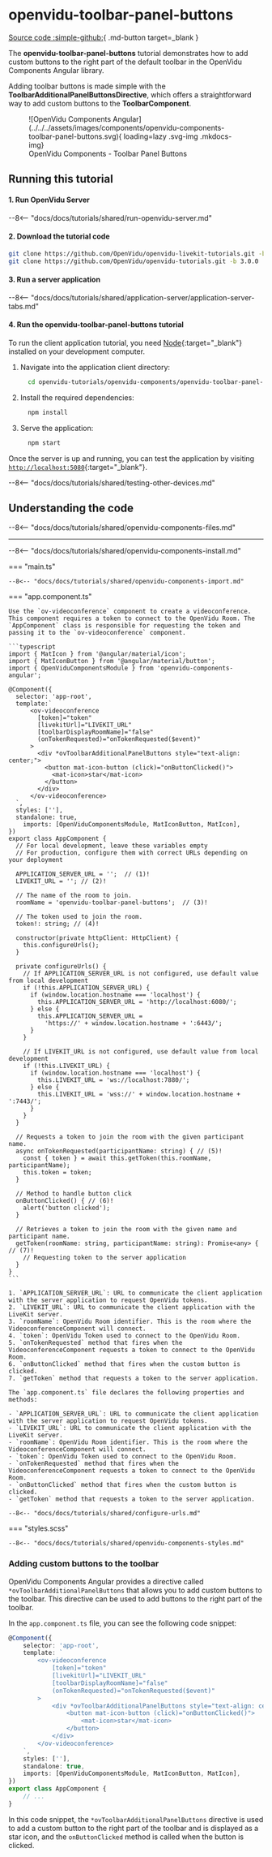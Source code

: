 # openvidu-toolbar-panel-buttons

[Source code :simple-github:](https://github.com/OpenVidu/openvidu-tutorials/tree/master/openvidu-components-angular/openvidu-toolbar-panel-buttons){ .md-button target=\_blank }

The **openvidu-toolbar-panel-buttons** tutorial demonstrates how to add custom buttons to the right part of the default toolbar in the OpenVidu Components Angular library.

Adding toolbar buttons is made simple with the **ToolbarAdditionalPanelButtonsDirective**, which offers a straightforward way to add custom buttons to the **ToolbarComponent**.

<figure markdown>
  ![OpenVidu Components Angular](../../../assets/images/components/openvidu-components-toolbar-panel-buttons.svg){ loading=lazy .svg-img  .mkdocs-img}
  <figcaption>OpenVidu Components - Toolbar Panel Buttons</figcaption>
</figure>

## Running this tutorial

#### 1. Run OpenVidu Server

--8<-- "docs/docs/tutorials/shared/run-openvidu-server.md"

#### 2. Download the tutorial code

```bash
git clone https://github.com/OpenVidu/openvidu-livekit-tutorials.git -b 3.0.0
git clone https://github.com/OpenVidu/openvidu-tutorials.git -b 3.0.0
```

#### 3. Run a server application

--8<-- "docs/docs/tutorials/shared/application-server/application-server-tabs.md"

#### 4. Run the openvidu-toolbar-panel-buttons tutorial

To run the client application tutorial, you need [Node](https://nodejs.org/en/download){:target="\_blank"} installed on your development computer.

1.  Navigate into the application client directory:

    ```bash
      cd openvidu-tutorials/openvidu-components/openvidu-toolbar-panel-buttons
    ```

2.  Install the required dependencies:

    ```bash
      npm install
    ```

3.  Serve the application:

    ```bash
      npm start
    ```

Once the server is up and running, you can test the application by visiting [`http://localhost:5080`](http://localhost:5080){:target="\_blank"}.

<!-- ![OpenVidu Angular Components - Custom Toolbar](../../../assets/images/components/custom-toolbar.png){ loading=lazy } -->

--8<-- "docs/docs/tutorials/shared/testing-other-devices.md"

## Understanding the code

--8<-- "docs/docs/tutorials/shared/openvidu-components-files.md"

---

--8<-- "docs/docs/tutorials/shared/openvidu-components-install.md"

=== "main.ts"

    --8<-- "docs/docs/tutorials/shared/openvidu-components-import.md"

=== "app.component.ts"

    Use the `ov-videoconference` component to create a videoconference. This component requires a token to connect to the OpenVidu Room. The `AppComponent` class is responsible for requesting the token and passing it to the `ov-videoconference` component.

    ```typescript
    import { MatIcon } from '@angular/material/icon';
    import { MatIconButton } from '@angular/material/button';
    import { OpenViduComponentsModule } from 'openvidu-components-angular';

    @Component({
      selector: 'app-root',
      template:`
          <ov-videoconference
            [token]="token"
            [livekitUrl]="LIVEKIT_URL"
            [toolbarDisplayRoomName]="false"
            (onTokenRequested)="onTokenRequested($event)"
          >
            <div *ovToolbarAdditionalPanelButtons style="text-align: center;">
              <button mat-icon-button (click)="onButtonClicked()">
                <mat-icon>star</mat-icon>
              </button>
            </div>
          </ov-videoconference>
      `,
      styles: [''],
      standalone: true,
        imports: [OpenViduComponentsModule, MatIconButton, MatIcon],
    })
    export class AppComponent {
      // For local development, leave these variables empty
      // For production, configure them with correct URLs depending on your deployment

      APPLICATION_SERVER_URL = '';  // (1)!
      LIVEKIT_URL = ''; // (2)!

      // The name of the room to join.
      roomName = 'openvidu-toolbar-panel-buttons';  // (3)!

      // The token used to join the room.
      token!: string; // (4)!

      constructor(private httpClient: HttpClient) {
        this.configureUrls();
      }

      private configureUrls() {
        // If APPLICATION_SERVER_URL is not configured, use default value from local development
        if (!this.APPLICATION_SERVER_URL) {
          if (window.location.hostname === 'localhost') {
            this.APPLICATION_SERVER_URL = 'http://localhost:6080/';
          } else {
            this.APPLICATION_SERVER_URL =
              'https://' + window.location.hostname + ':6443/';
          }
        }

        // If LIVEKIT_URL is not configured, use default value from local development
        if (!this.LIVEKIT_URL) {
          if (window.location.hostname === 'localhost') {
            this.LIVEKIT_URL = 'ws://localhost:7880/';
          } else {
            this.LIVEKIT_URL = 'wss://' + window.location.hostname + ':7443/';
          }
        }
      }

      // Requests a token to join the room with the given participant name.
      async onTokenRequested(participantName: string) { // (5)!
        const { token } = await this.getToken(this.roomName, participantName);
        this.token = token;
      }

      // Method to handle button click
      onButtonClicked() { // (6)!
        alert('button clicked');
      }

      // Retrieves a token to join the room with the given name and participant name.
      getToken(roomName: string, participantName: string): Promise<any> { // (7)!
        // Requesting token to the server application
      }
    }
    ```

    1. `APPLICATION_SERVER_URL`: URL to communicate the client application with the server application to request OpenVidu tokens.
    2. `LIVEKIT_URL`: URL to communicate the client application with the LiveKit server.
    3. `roomName`: OpenVidu Room identifier. This is the room where the VideoconferenceComponent will connect.
    4. `token`: OpenVidu Token used to connect to the OpenVidu Room.
    5. `onTokenRequested` method that fires when the VideoconferenceComponent requests a token to connect to the OpenVidu Room.
    6. `onButtonClicked` method that fires when the custom button is clicked.
    7. `getToken` method that requests a token to the server application.

    The `app.component.ts` file declares the following properties and methods:

    - `APPLICATION_SERVER_URL`: URL to communicate the client application with the server application to request OpenVidu tokens.
    - `LIVEKIT_URL`: URL to communicate the client application with the LiveKit server.
    - `roomName`: OpenVidu Room identifier. This is the room where the VideoconferenceComponent will connect.
    - `token`: OpenVidu Token used to connect to the OpenVidu Room.
    - `onTokenRequested` method that fires when the VideoconferenceComponent requests a token to connect to the OpenVidu Room.
    - `onButtonClicked` method that fires when the custom button is clicked.
    - `getToken` method that requests a token to the server application.

    --8<-- "docs/docs/tutorials/shared/configure-urls.md"

=== "styles.scss"

    --8<-- "docs/docs/tutorials/shared/openvidu-components-styles.md"

### Adding custom buttons to the toolbar

OpenVidu Components Angular provides a directive called `*ovToolbarAdditionalPanelButtons` that allows you to add custom buttons to the toolbar. This directive can be used to add buttons to the right part of the toolbar.

In the `app.component.ts` file, you can see the following code snippet:

```typescript
@Component({
	selector: 'app-root',
	template: `
		<ov-videoconference
			[token]="token"
			[livekitUrl]="LIVEKIT_URL"
			[toolbarDisplayRoomName]="false"
			(onTokenRequested)="onTokenRequested($event)"
		>
			<div *ovToolbarAdditionalPanelButtons style="text-align: center;">
				<button mat-icon-button (click)="onButtonClicked()">
					<mat-icon>star</mat-icon>
				</button>
			</div>
		</ov-videoconference>
	`,
	styles: [''],
	standalone: true,
	imports: [OpenViduComponentsModule, MatIconButton, MatIcon],
})
export class AppComponent {
	// ...
}
```

In this code snippet, the `*ovToolbarAdditionalPanelButtons` directive is used to add a custom button to the right part of the toolbar and is displayed as a star icon, and the `onButtonClicked` method is called when the button is clicked.

<!-- ## Deploying openvidu-toolbar-panel-buttons

#### 1) Build the docker image

Under the root project folder, you can see the `openvidu-components/docker/` directory. Here it is included all the required files yo make it possible the deployment with OpenVidu.

First of all, you will need to create the **openvidu-toolbar-panel-buttons** docker image. Under `openvidu-components/docker/` directory you will find the `create_image.sh` script. This script will create the docker image with the [openvidu-basic-node](application-server/openvidu-basic-node/) as application server and the static files.

```bash
./create_image.sh openvidu/openvidu-toolbar-panel-buttons-demo:X.Y.Z openvidu-toolbar-panel-buttons
```

The script needs two parameters:

1. The name of the docker image to create.
2. The name of the tutorial folder.

This script will create an image named `openvidu/openvidu-toolbar-panel-buttons-demo:X.Y.Z`. This name will be used in the next step.

#### 2) Deploy the docker image

Time to deploy the docker image. You can follow the [Deploy OpenVidu based application with Docker](/deployment/deploying-openvidu-apps/#with-docker) guide for doing this. -->
